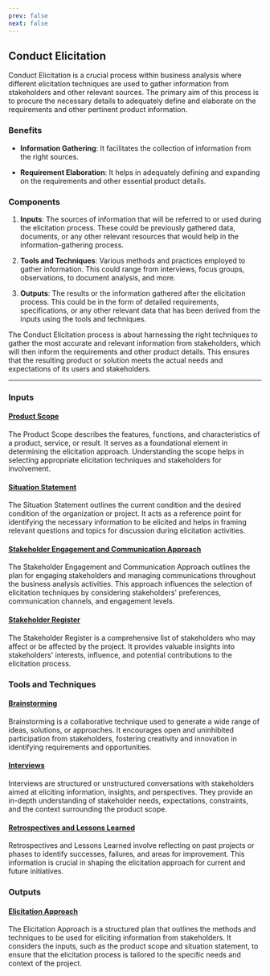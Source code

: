 ```yaml
---
prev: false
next: false
---
```


## Conduct Elicitation

Conduct Elicitation is a crucial process within business analysis where different elicitation techniques are used to gather information from stakeholders and other relevant sources. The primary aim of this process is to procure the necessary details to adequately define and elaborate on the requirements and other pertinent product information.

### Benefits

- **Information Gathering**: It facilitates the collection of information from the right sources.

- **Requirement Elaboration**: It helps in adequately defining and expanding on the requirements and other essential product details.

### Components

1. **Inputs**:
   The sources of information that will be referred to or used during the elicitation process. These could be previously gathered data, documents, or any other relevant resources that would help in the information-gathering process.

2. **Tools and Techniques**:
   Various methods and practices employed to gather information. This could range from interviews, focus groups, observations, to document analysis, and more.

3. **Outputs**:
   The results or the information gathered after the elicitation process. This could be in the form of detailed requirements, specifications, or any other relevant data that has been derived from the inputs using the tools and techniques.

The Conduct Elicitation process is about harnessing the right techniques to gather the most accurate and relevant information from stakeholders, which will then inform the requirements and other product details. This ensures that the resulting product or solution meets the actual needs and expectations of its users and stakeholders.

---

### Inputs

#### [Product Scope](/content/gist/business-analysis/inputs-outputs/assessment-of-business-value.md)

The Product Scope describes the features, functions, and characteristics of a product, service, or result. It serves as a foundational element in determining the elicitation approach. Understanding the scope helps in selecting appropriate elicitation techniques and stakeholders for involvement.

#### [Situation Statement](/content/gist/business-analysis/inputs-outputs/assessment-of-business-value.md)

The Situation Statement outlines the current condition and the desired condition of the organization or project. It acts as a reference point for identifying the necessary information to be elicited and helps in framing relevant questions and topics for discussion during elicitation activities.

#### [Stakeholder Engagement and Communication Approach](/content/gist/business-analysis/inputs-outputs/assessment-of-business-value.md)

The Stakeholder Engagement and Communication Approach outlines the plan for engaging stakeholders and managing communications throughout the business analysis activities. This approach influences the selection of elicitation techniques by considering stakeholders' preferences, communication channels, and engagement levels.

#### [Stakeholder Register](/content/gist/business-analysis/inputs-outputs/assessment-of-business-value.md)

The Stakeholder Register is a comprehensive list of stakeholders who may affect or be affected by the project. It provides valuable insights into stakeholders' interests, influence, and potential contributions to the elicitation process.

### Tools and Techniques

#### [Brainstorming](/content/gist/business-analysis/tools-techniques/benchmarking.md)

Brainstorming is a collaborative technique used to generate a wide range of ideas, solutions, or approaches. It encourages open and uninhibited participation from stakeholders, fostering creativity and innovation in identifying requirements and opportunities.

#### [Interviews](/content/gist/business-analysis/tools-techniques/benchmarking.md)

Interviews are structured or unstructured conversations with stakeholders aimed at eliciting information, insights, and perspectives. They provide an in-depth understanding of stakeholder needs, expectations, constraints, and the context surrounding the product scope.

#### [Retrospectives and Lessons Learned](/content/gist/business-analysis/tools-techniques/benchmarking.md)

Retrospectives and Lessons Learned involve reflecting on past projects or phases to identify successes, failures, and areas for improvement. This information is crucial in shaping the elicitation approach for current and future initiatives.

### Outputs

#### [Elicitation Approach](/content/gist/business-analysis/inputs-outputs/elicitation-results-unconfirmed-confirmed.md)

The Elicitation Approach is a structured plan that outlines the methods and techniques to be used for eliciting information from stakeholders. It considers the inputs, such as the product scope and situation statement, to ensure that the elicitation process is tailored to the specific needs and context of the project.

